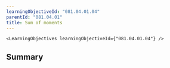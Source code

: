 ```yaml
---
learningObjectiveId: "081.04.01.04"
parentId: "081.04.01"
title: Sum of moments
---
```


```tsx eval
<LearningObjectives learningObjectiveId={"081.04.01.04"} />
```

## Summary
